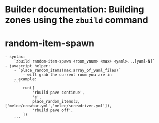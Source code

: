 # Builder documentation: Building zones using the `zbuild` command

# random-item-spawn
	- syntax:
		`zbuild random-item-spawn <room_vnum> <max> <yaml>...[yaml-N]`
	- javascript helper:
		- `place_random_items(max,array_of_yaml_files)`
			- will grab the current room you are in
		- example: 
		```
			run([
				'rbuild pave continue',
				'e',
				place_random_items(3,['melee/crowbar.yml','melee/screwdriver.yml']),
				'rbuild pave off',
			])
		```


